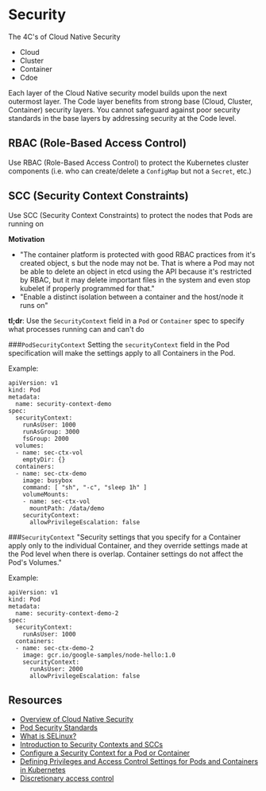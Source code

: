 # Security

The 4C's of Cloud Native Security
 * Cloud
 * Cluster
 * Container
 * Cdoe
 
Each layer of the Cloud Native security model builds upon the next outermost layer.
The Code layer benefits from strong base (Cloud, Cluster, Container) security layers.
You cannot safeguard against poor security standards in the base layers by addressing security at the Code level.

## RBAC (Role-Based Access Control)
Use RBAC (Role-Based Access Control) to protect the Kubernetes cluster components (i.e. who can create/delete a `ConfigMap` but not a `Secret`, etc.)


## SCC (Security Context Constraints)
Use SCC (Security Context Constraints) to protect the nodes that Pods are running on

**Motivation**
* "The container platform is protected with good RBAC practices from it's created object,
s but the node may not be. That is where a Pod may not be able to delete an object in 
etcd using the API because it's restricted by RBAC, but it may delete important files in 
the system and even stop kubelet if properly programmed for that."
* "Enable a distinct isolation between a container and the host/node it runs on"

**tl;dr**: Use the `SecurityContext` field in a `Pod` or `Container` spec to specify what
processes running can and can't do

###`PodSecurityContext`
Setting the `securityContext` field in the Pod specification
will make the settings apply to all Containers in the Pod.

Example:
```
apiVersion: v1
kind: Pod
metadata:
  name: security-context-demo
spec:
  securityContext:
    runAsUser: 1000
    runAsGroup: 3000
    fsGroup: 2000
  volumes:
  - name: sec-ctx-vol
    emptyDir: {}
  containers:
  - name: sec-ctx-demo
    image: busybox
    command: [ "sh", "-c", "sleep 1h" ]
    volumeMounts:
    - name: sec-ctx-vol
      mountPath: /data/demo
    securityContext:
      allowPrivilegeEscalation: false
```

###`SecurityContext`
"Security settings that you specify for a Container apply only to the individual Container,
and they override settings made at the Pod level when there is overlap. 
Container settings do not affect the Pod's Volumes."

Example:
```
apiVersion: v1
kind: Pod
metadata:
  name: security-context-demo-2
spec:
  securityContext:
    runAsUser: 1000
  containers:
  - name: sec-ctx-demo-2
    image: gcr.io/google-samples/node-hello:1.0
    securityContext:
      runAsUser: 2000
      allowPrivilegeEscalation: false
```

## Resources
* [Overview of Cloud Native Security](https://kubernetes.io/docs/concepts/security/overview/)
* [Pod Security Standards](https://kubernetes.io/docs/concepts/security/pod-security-standards/)
* [What is SELinux?](https://www.redhat.com/en/topics/linux/what-is-selinux)
* [Introduction to Security Contexts and SCCs](https://www.openshift.com/blog/introduction-to-security-contexts-and-sccs)
* [Configure a Security Context for a Pod or Container](https://kubernetes.io/docs/tasks/configure-pod-container/security-context/)
* [Defining Privileges and Access Control Settings for Pods and Containers in Kubernetes](https://medium.com/kubernetes-tutorials/defining-privileges-and-access-control-settings-for-pods-and-containers-in-kubernetes-2cef08fc62b7)
* [Discretionary access control](https://en.wikipedia.org/wiki/Discretionary_access_control)
